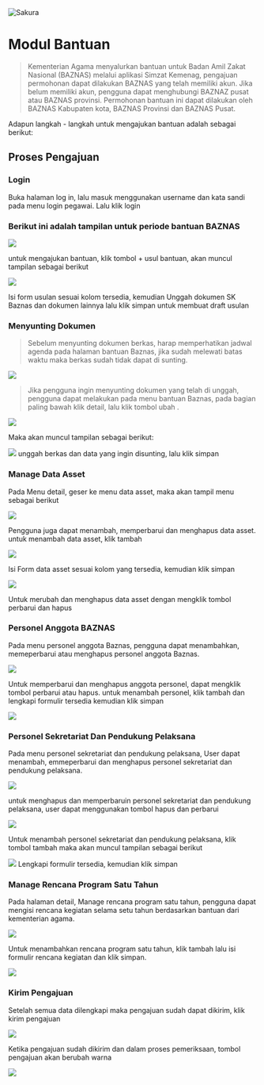 <img alt="Sakura" id="readme-logo" src="https://kemenag.go.id/assets/imgs/theme/logo.png"/>

# Modul Bantuan

> Kementerian Agama menyalurkan bantuan untuk Badan Amil Zakat Nasional (BAZNAS) melalui aplikasi Simzat Kemenag, pengajuan permohonan dapat dilakukan BAZNAS yang telah memiliki akun. Jika belum memiliki akun, pengguna dapat menghubungi BAZNAZ pusat atau BAZNAS provinsi. Permohonan bantuan ini dapat dilakukan oleh BAZNAS Kabupaten kota, BAZNAS Provinsi dan BAZNAS Pusat.

Adapun langkah - langkah untuk mengajukan bantuan adalah sebagai berikut:

## Proses Pengajuan

### Login

Buka halaman log in, lalu masuk menggunakan username dan kata sandi pada menu login pegawai. Lalu klik login

### Berikut ini adalah tampilan untuk periode bantuan BAZNAS

![](https://apps.syscloud.my.id/docs_app/images/1742305025.png)

untuk mengajukan bantuan, klik tombol + usul bantuan, akan muncul tampilan sebagai berikut

![](https://apps.syscloud.my.id/docs_app/images/1742305041.png)

Isi form usulan sesuai kolom tersedia, kemudian Unggah dokumen SK Baznas dan dokumen lainnya lalu klik simpan untuk membuat draft usulan

### Menyunting Dokumen

> Sebelum menyunting dokumen berkas, harap memperhatikan jadwal agenda pada halaman bantuan Baznas, jika sudah melewati batas waktu maka berkas sudah tidak dapat di sunting.

![](https://apps.syscloud.my.id/docs_app/images/1742305091.png)

> Jika pengguna ingin menyunting dokumen yang telah di unggah, pengguna dapat melakukan pada menu bantuan Baznas, pada bagian paling bawah klik detail, lalu klik tombol ubah .

![](https://apps.syscloud.my.id/docs_app/images/1742305056.png)

Maka akan muncul tampilan sebagai berikut:

![](https://apps.syscloud.my.id/docs_app/images/1742305075.png)
unggah berkas dan data yang ingin disunting, lalu klik simpan

### Manage Data Asset

Pada Menu detail, geser ke menu data asset, maka akan tampil menu sebagai berikut

![](https://apps.syscloud.my.id/docs_app/images/1742305107.png)

Pengguna juga dapat menambah, memperbarui dan menghapus data asset. untuk menambah data asset, klik tambah

![](https://apps.syscloud.my.id/docs_app/images/1742305122.png)

Isi Form data asset sesuai kolom yang tersedia, kemudian klik simpan

![](https://apps.syscloud.my.id/docs_app/images/1742305137.png)

Untuk merubah dan menghapus data asset dengan mengklik tombol perbarui dan hapus

### Personel Anggota BAZNAS

Pada menu personel anggota Baznas, pengguna dapat menambahkan, memeperbarui atau menghapus personel anggota Baznas.

![](https://apps.syscloud.my.id/docs_app/images/1742305317.png)

Untuk memperbarui dan menghapus anggota personel, dapat mengklik tombol perbarui atau hapus.
untuk menambah personel, klik tambah dan lengkapi formulir tersedia kemudian klik simpan

![](https://apps.syscloud.my.id/docs_app/images/1742305333.png)

### Personel Sekretariat Dan Pendukung Pelaksana

Pada menu personel sekretariat dan pendukung pelaksana, User dapat menambah, emmeperbarui dan menghapus personel sekretariat dan pendukung pelaksana.

![](https://apps.syscloud.my.id/docs_app/images/1742305350.png)

untuk menghapus dan memperbaruin personel sekretariat dan pendukung pelaksana, user dapat menggunakan tombol hapus dan perbarui

![](https://apps.syscloud.my.id/docs_app/images/1742305350.png)

Untuk menambah personel sekretariat dan pendukung pelaksana, klik tombol tambah maka akan muncul tampilan sebagai berikut

![](https://apps.syscloud.my.id/docs_app/images/1742305366.png)
Lengkapi formulir tersedia, kemudian klik simpan

### Manage Rencana Program Satu Tahun

Pada halaman detail, Manage rencana program satu tahun, pengguna dapat mengisi rencana kegiatan selama setu tahun berdasarkan bantuan dari kementerian agama.

![](https://apps.syscloud.my.id/docs_app/images/1742305382.png)

Untuk menambahkan rencana program satu tahun, klik tambah lalu isi formulir rencana kegiatan dan klik simpan.

![](https://apps.syscloud.my.id/docs_app/images/1742305398.png)

### Kirim Pengajuan

Setelah semua data dilengkapi maka pengajuan sudah dapat dikirim, klik kirim pengajuan

![](https://apps.syscloud.my.id/docs_app/images/1742305414.png)

Ketika pengajuan sudah dikirim dan dalam proses pemeriksaan, tombol pengajuan akan berubah warna

![](https://apps.syscloud.my.id/docs_app/images/1742305435.png)
